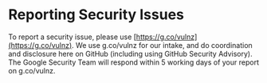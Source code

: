 # Reporting Security Issues

To report a security issue, please use [https://g.co/vulnz](https://g.co/vulnz).
We use g.co/vulnz for our intake, and do coordination and disclosure here on
GitHub (including using GitHub Security Advisory). The Google Security Team will
respond within 5 working days of your report on g.co/vulnz.

[GitHub Security Advisory]:
  https://github.com/A1cy/HiveCodeCli/security/advisories
